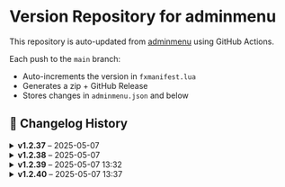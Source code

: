 # Version Repository for adminmenu

This repository is auto-updated from [adminmenu](https://github.com/jumalley/adminmenu) using GitHub Actions.

Each push to the `main` branch:
- Auto-increments the version in `fxmanifest.lua`
- Generates a zip + GitHub Release
- Stores changes in `adminmenu.json` and below

## 📌 Changelog History

<details>
<summary><strong>v1.2.37</strong> – 2025-05-07</summary>

**Changed Files:**

- config/perms.lua : 9ab56eb - Update perms.lua ([View Commit](https://github.com/jumalley/adminmenu/commit/9ab56eb))

</details>

<details>
<summary><strong>v1.2.38</strong> – 2025-05-07</summary>

**Changed Files:**

- client/functions.lua : 8b69c0d - Update functions.lua ([View Commit](https://github.com/jumalley/adminmenu/commit/8b69c0d))

</details>

<details>
<summary><strong>v1.2.39</strong> – 2025-05-07 13:32</summary>

**Changed Files:**

## What's Changed\n\n### 🔄 Other Changes\n- client/functions.lua : 1df7a9b - Update functions.lua ([View Commit](https://github.com/jumalley/adminmenu/commit/1df7a9b))
- config/indexes.lua : b34a641 - Update indexes.lua ([View Commit](https://github.com/jumalley/adminmenu/commit/b34a641))
\n
</details>

<details>
<summary><strong>v1.2.40</strong> – 2025-05-07 13:37</summary>

**Changed Files:**

- client/utils.lua : 618f4f8 - Update utils.lua ([View Commit](https://github.com/jumalley/adminmenu/commit/618f4f8))

</details>
